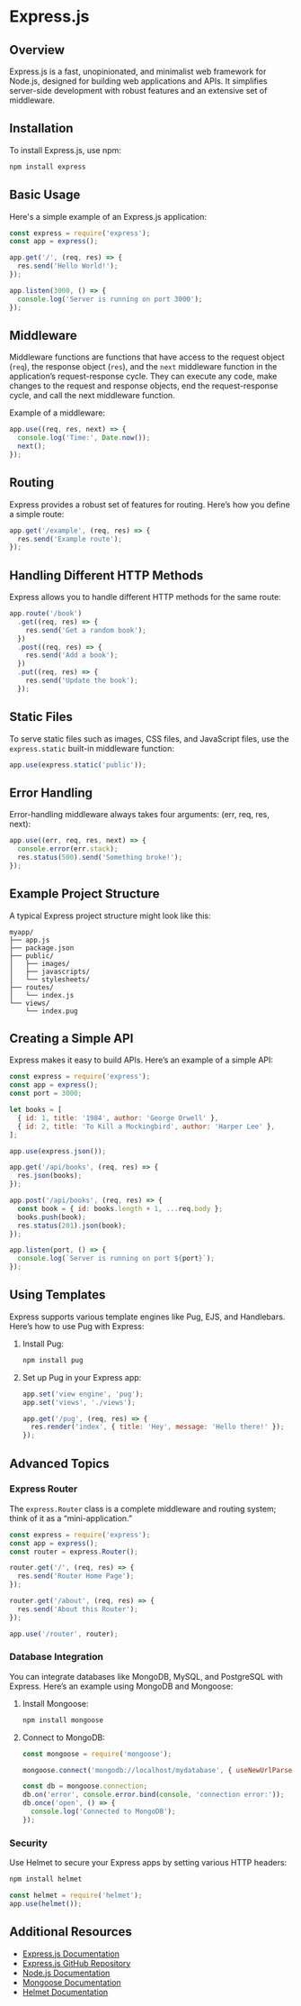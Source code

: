 # Express.js

## Overview
Express.js is a fast, unopinionated, and minimalist web framework for Node.js, designed for building web applications and APIs. It simplifies server-side development with robust features and an extensive set of middleware.

## Installation
To install Express.js, use npm:
```bash
npm install express
```

## Basic Usage
Here's a simple example of an Express.js application:
```javascript
const express = require('express');
const app = express();

app.get('/', (req, res) => {
  res.send('Hello World!');
});

app.listen(3000, () => {
  console.log('Server is running on port 3000');
});
```

## Middleware
Middleware functions are functions that have access to the request object (`req`), the response object (`res`), and the `next` middleware function in the application’s request-response cycle. They can execute any code, make changes to the request and response objects, end the request-response cycle, and call the next middleware function.

Example of a middleware:
```javascript
app.use((req, res, next) => {
  console.log('Time:', Date.now());
  next();
});
```

## Routing
Express provides a robust set of features for routing. Here’s how you define a simple route:
```javascript
app.get('/example', (req, res) => {
  res.send('Example route');
});
```

## Handling Different HTTP Methods
Express allows you to handle different HTTP methods for the same route:
```javascript
app.route('/book')
  .get((req, res) => {
    res.send('Get a random book');
  })
  .post((req, res) => {
    res.send('Add a book');
  })
  .put((req, res) => {
    res.send('Update the book');
  });
```

## Static Files
To serve static files such as images, CSS files, and JavaScript files, use the `express.static` built-in middleware function:
```javascript
app.use(express.static('public'));
```

## Error Handling
Error-handling middleware always takes four arguments: (err, req, res, next):
```javascript
app.use((err, req, res, next) => {
  console.error(err.stack);
  res.status(500).send('Something broke!');
});
```

## Example Project Structure
A typical Express project structure might look like this:
```
myapp/
├── app.js
├── package.json
├── public/
│   ├── images/
│   ├── javascripts/
│   └── stylesheets/
├── routes/
│   └── index.js
└── views/
    └── index.pug
```

## Creating a Simple API
Express makes it easy to build APIs. Here’s an example of a simple API:
```javascript
const express = require('express');
const app = express();
const port = 3000;

let books = [
  { id: 1, title: '1984', author: 'George Orwell' },
  { id: 2, title: 'To Kill a Mockingbird', author: 'Harper Lee' },
];

app.use(express.json());

app.get('/api/books', (req, res) => {
  res.json(books);
});

app.post('/api/books', (req, res) => {
  const book = { id: books.length + 1, ...req.body };
  books.push(book);
  res.status(201).json(book);
});

app.listen(port, () => {
  console.log(`Server is running on port ${port}`);
});
```

## Using Templates
Express supports various template engines like Pug, EJS, and Handlebars. Here’s how to use Pug with Express:
1. Install Pug:
    ```bash
    npm install pug
    ```
2. Set up Pug in your Express app:
    ```javascript
    app.set('view engine', 'pug');
    app.set('views', './views');

    app.get('/pug', (req, res) => {
      res.render('index', { title: 'Hey', message: 'Hello there!' });
    });
    ```

## Advanced Topics

### Express Router
The `express.Router` class is a complete middleware and routing system; think of it as a “mini-application.”
```javascript
const express = require('express');
const app = express();
const router = express.Router();

router.get('/', (req, res) => {
  res.send('Router Home Page');
});

router.get('/about', (req, res) => {
  res.send('About this Router');
});

app.use('/router', router);
```

### Database Integration
You can integrate databases like MongoDB, MySQL, and PostgreSQL with Express. Here’s an example using MongoDB and Mongoose:
1. Install Mongoose:
    ```bash
    npm install mongoose
    ```
2. Connect to MongoDB:
    ```javascript
    const mongoose = require('mongoose');

    mongoose.connect('mongodb://localhost/mydatabase', { useNewUrlParser: true, useUnifiedTopology: true });

    const db = mongoose.connection;
    db.on('error', console.error.bind(console, 'connection error:'));
    db.once('open', () => {
      console.log('Connected to MongoDB');
    });
    ```

### Security
Use Helmet to secure your Express apps by setting various HTTP headers:
```bash
npm install helmet
```
```javascript
const helmet = require('helmet');
app.use(helmet());
```

## Additional Resources
- [Express.js Documentation](https://expressjs.com/en/4x/api.html)
- [Express.js GitHub Repository](https://github.com/expressjs/express)
- [Node.js Documentation](https://nodejs.org/en/docs/)
- [Mongoose Documentation](https://mongoosejs.com/)
- [Helmet Documentation](https://helmetjs.github.io/)
